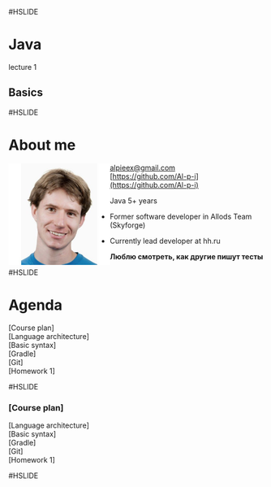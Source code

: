 #HSLIDE
# Java
lecture 1
## Basics

#HSLIDE
# About me
<img src="lecture01/presentation/assets/img/me.jpg" alt="me" style="width: 200px; float: left;"/>  

alpieex@gmail.com  
[https://github.com/Al-p-i](https://github.com/Al-p-i)  

Java 5+ years

- Former software developer in Allods Team (Skyforge)

- Currently lead developer at hh.ru
  

**Люблю смотреть, как другие пишут тесты**  

#HSLIDE
# Agenda
[Course plan]  
[Language architecture]  
[Basic syntax]  
[Gradle]  
[Git]  
[Homework 1]  

#HSLIDE  
### **[Course plan]**  
[Language architecture]  
[Basic syntax]  
[Gradle]  
[Git]  
[Homework 1]  

#HSLIDE
